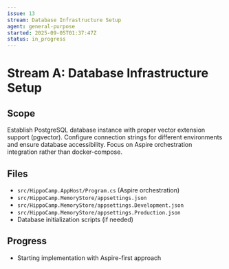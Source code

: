 ```yaml
---
issue: 13
stream: Database Infrastructure Setup
agent: general-purpose
started: 2025-09-05T01:37:47Z
status: in_progress
---
```


# Stream A: Database Infrastructure Setup

## Scope
Establish PostgreSQL database instance with proper vector extension support (pgvector). Configure connection strings for different environments and ensure database accessibility. Focus on Aspire orchestration integration rather than docker-compose.

## Files
- `src/HippoCamp.AppHost/Program.cs` (Aspire orchestration)
- `src/HippoCamp.MemoryStore/appsettings.json`
- `src/HippoCamp.MemoryStore/appsettings.Development.json`
- `src/HippoCamp.MemoryStore/appsettings.Production.json`
- Database initialization scripts (if needed)

## Progress
- Starting implementation with Aspire-first approach